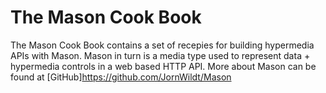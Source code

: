 # The Mason Cook Book

The Mason Cook Book contains a set of recepies for building hypermedia APIs with Mason. Mason in turn is a media type used to represent data + hypermedia controls in a web based HTTP API. More about Mason can be found at [GitHub]https://github.com/JornWildt/Mason

